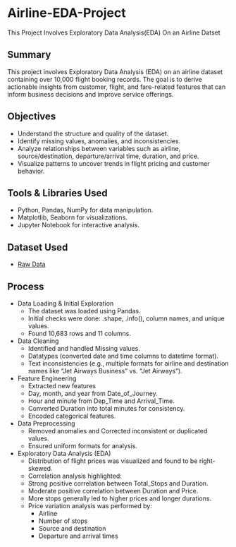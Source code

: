 # Airline-EDA-Project
This Project Involves Exploratory Data Analysis(EDA) On an Airline Datset

## Summary
This project involves Exploratory Data Analysis (EDA) on an airline dataset containing over 10,000 flight booking records. The goal is to derive actionable insights from customer, flight, and fare-related features that can inform business decisions and improve service offerings.

## Objectives
- Understand the structure and quality of the dataset.
- Identify missing values, anomalies, and inconsistencies.
- Analyze relationships between variables such as airline, source/destination, departure/arrival time, duration, and price.
- Visualize patterns to uncover trends in flight pricing and customer behavior.

## Tools & Libraries Used
- Python, Pandas, NumPy for data manipulation.
- Matplotlib, Seaborn for visualizations.
- Jupyter Notebook for interactive analysis.

## Dataset Used
- <a href="https://github.com/yug0537/Airline-EDA-Project/commit/090bfada5e5c7e55980f0f0f336778a578b9519d">Raw Data<a/>

## Process
- Data Loading & Initial Exploration
  - The dataset was loaded using Pandas.
  - Initial checks were done: .shape, .info(), column names, and unique values.
  - Found 10,683 rows and 11 columns.
- Data Cleaning
  - Identified and handled Missing values.
  - Datatypes (converted date and time columns to datetime format).
  - Text inconsistencies (e.g., multiple formats for airline and destination names like “Jet Airways Business” vs. “Jet Airways”).
- Feature Engineering
  - Extracted new features
  - Day, month, and year from Date_of_Journey.
  - Hour and minute from Dep_Time and Arrival_Time.
  - Converted Duration into total minutes for consistency.
  - Encoded categorical features.
- Data Preprocessing
  - Removed anomalies and Corrected inconsistent or duplicated values.
  - Ensured uniform formats for analysis.
- Exploratory Data Analysis (EDA)
  - Distribution of flight prices was visualized and found to be right-skewed.
  - Correlation analysis highlighted:
  - Strong positive correlation between Total_Stops and Duration.
  - Moderate positive correlation between Duration and Price.
  - More stops generally led to higher prices and longer durations.
  - Price variation analysis was performed by:
	- Airline
	- Number of stops
	- Source and destination
	- Departure and arrival times




